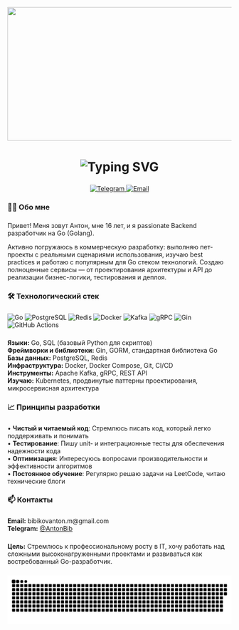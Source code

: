 <br clear="both">

<div align="center">
  <img height="300" width="600" src="https://i.pinimg.com/originals/84/da/da/84dada0a5dcfd790700df3dd87897aef.gif" />
</div>

###

<h1 align="center">
  <img src="https://readme-typing-svg.demolab.com?font=Fira+Code&weight=600&size=35&duration=2800&pause=1000&color=20C20E&center=true&vCenter=true&width=500&lines=Bibikov+Anton;Go+Backend+Developer" alt="Typing SVG" />
</h1>

###

<div align="center">
  <a href="https://t.me/AntonBib" target="_blank">
    <img src="https://img.shields.io/badge/Telegram-%40AntonBib-2CA5E0?style=for-the-badge&logo=telegram&logoColor=white" height="30" alt="Telegram"/>
  </a>
  <a href="mailto:bibikovanton.m@gmail.com">
    <img src="https://img.shields.io/badge/Email-bibikovanton.m@gmail.com-D14836?style=for-the-badge&logo=gmail&logoColor=white" height="30" alt="Email">
  </a>
</div>

###

<h3 align="left">👨‍💻 Обо мне</h3>

###

<p>Привет! Меня зовут Антон, мне 16 лет, и я passionate Backend разработчик на Go (Golang).</p>

<p>Активно погружаюсь в коммерческую разработку: выполняю пет-проекты с реальными сценариями использования, изучаю best practices и работаю с популярным для Go стеком технологий. Создаю полноценные сервисы — от проектирования архитектуры и API до реализации бизнес-логики, тестирования и деплоя.</p>

###

<h3 align="left">🛠️ Технологический стек</h3>

###

<div align="left">
  <img src="https://img.shields.io/badge/Go-00ADD8?style=for-the-badge&logo=go&logoColor=white" alt="Go">
  <img src="https://img.shields.io/badge/PostgreSQL-316192?style=for-the-badge&logo=postgresql&logoColor=white" alt="PostgreSQL">
  <img src="https://img.shields.io/badge/Redis-DC382D?style=for-the-badge&logo=redis&logoColor=white" alt="Redis">
  <img src="https://img.shields.io/badge/Docker-2496ED?style=for-the-badge&logo=docker&logoColor=white" alt="Docker">
  <img src="https://img.shields.io/badge/Kafka-231F20?style=for-the-badge&logo=apachekafka&logoColor=white" alt="Kafka">
  <img src="https://img.shields.io/badge/gRPC-4285F4?style=for-the-badge&logo=google&logoColor=white" alt="gRPC">
  <img src="https://img.shields.io/badge/Gin-000000?style=for-the-badge&logo=go&logoColor=white" alt="Gin">
  <img src="https://img.shields.io/badge/GitHub_Actions-2088FF?style=for-the-badge&logo=github-actions&logoColor=white" alt="GitHub Actions">
</div>

###

<div align="left">
  <strong>Языки:</strong> Go, SQL (базовый Python для скриптов)<br>
  <strong>Фреймворки и библиотеки:</strong> Gin, GORM, стандартная библиотека Go<br>
  <strong>Базы данных:</strong> PostgreSQL, Redis<br>
  <strong>Инфраструктура:</strong> Docker, Docker Compose, Git, CI/CD<br>
  <strong>Инструменты:</strong> Apache Kafka, gRPC, REST API<br>
  <strong>Изучаю:</strong> Kubernetes, продвинутые паттерны проектирования, микросервисная архитектура
</div>

###

<h3 align="left">📈 Принципы разработки</h3>

###

<div align="left">
  • <strong>Чистый и читаемый код</strong>: Стремлюсь писать код, который легко поддерживать и понимать<br>
  • <strong>Тестирование</strong>: Пишу unit- и интеграционные тесты для обеспечения надежности кода<br>
  • <strong>Оптимизация</strong>: Интересуюсь вопросами производительности и эффективности алгоритмов<br>
  • <strong>Постоянное обучение</strong>: Регулярно решаю задачи на LeetCode, читаю технические блоги
</div>

###

<h3 align="left">📫 Контакты</h3>

###

<div align="left">
  <strong>Email:</strong> bibikovanton.m@gmail.com<br>
  <strong>Telegram:</strong> <a href="https://t.me/AntonBib">@AntonBib</a>
</div>

###

<div align="left">
  <strong>Цель:</strong> Стремлюсь к профессиональному росту в IT, хочу работать над сложными высоконагруженными проектами и развиваться как востребованный Go-разработчик.
</div>

###

<div align="center">
  <img src="https://raw.githubusercontent.com/BibikovAnton/BibikovAnton/main/assets/github-snake.svg" width="600" alt="contribution snake"/>
</div>
